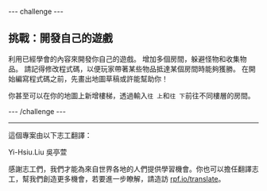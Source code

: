 --- challenge ---

## 挑戰：開發自己的遊戲

利用已經學會的內容來開發你自己的遊戲。 增加多個房間，躲避怪物和收集物品。 請記得修改程式碼，以便玩家帶著某些物品抵達某個房間時能夠獲勝。 在開始編寫程式碼之前，先畫出地圖草稿或許能幫助你！

你甚至可以在你的地圖上新增樓梯，透過輸入`往 上`和`往 下`前往不同樓層的房間。

--- /challenge ---

***

這個專案由以下志工翻譯：

Yi-Hsiu.Liu
吳亭萱

感謝志工們，我們才能為來自世界各地的人們提供學習機會。你也可以擔任翻譯志工，幫我們創造更多機會，若要進一步瞭解，請造訪 [rpf.io/translate](https://rpf.io/translate)。